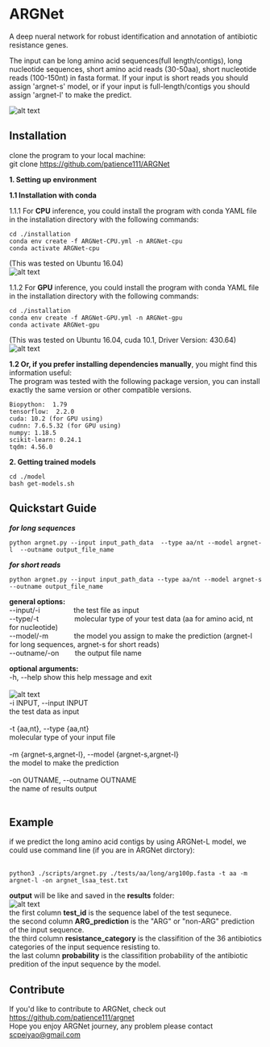 ARGNet
======
A deep nueral network for robust identification and annotation of antibiotic resistance genes.

The input can be long amino acid sequences(full length/contigs), long nucleotide sequences, 
short amino acid reads (30-50aa), short nucleotide reads (100-150nt) in fasta format.
If your input is short reads you should assign 'argnet-s' model, or if your input is full-length/contigs
you should assign 'argnet-l' to make the predict. </br>

![alt text](https://github.com/patience111/ARGNet/blob/main/pics/ARGNet_workflow.png)</br>


Installation
------------
clone the program to your local machine:</br>
git clone https://github.com/patience111/ARGNet


**1. Setting up environment**


**1.1 Installation with conda**


1.1.1 For **CPU** inference, you could install the program with conda YAML file in the installation directory with the following commands:

```
cd ./installation 
conda env create -f ARGNet-CPU.yml -n ARGNet-cpu
conda activate ARGNet-cpu
```

(This was tested on Ubuntu 16.04)</br>
  ![alt text](https://github.com/patience111/ARGNet/blob/main/pics/argnet_conda_cpu_trial.png)</br>
   
   
1.1.2 For **GPU** inference, you could install the program with conda YAML file in the installation directory with the following commands:</br>
```
cd ./installation
conda env create -f ARGNet-GPU.yml -n ARGNet-gpu
conda activate ARGNet-gpu
```
(This was tested on Ubuntu 16.04, cuda 10.1, Driver Version: 430.64)</br>
    ![alt text](https://github.com/patience111/ARGNet/blob/main/pics/argnet_conda_gpu_trial.png)</br>

**1.2 Or, if you prefer installing dependencies manually**, you might find this information useful:</br>
      The program was tested with the following package version, you can install exactly the same version or other compatible versions.</br>

```
Biopython:  1.79
tensorflow:  2.2.0 
cuda: 10.2 (for GPU using)
cudnn: 7.6.5.32 (for GPU using)
numpy: 1.18.5
scikit-learn: 0.24.1
tqdm: 4.56.0
```

**2. Getting trained models**<br>
```   
cd ./model
bash get-models.sh
```
Quickstart Guide
----------------
***for long sequences***

```
python argnet.py --input input_path_data  --type aa/nt --model argnet-l  --outname output_file_name
```
***for short reads***

```
python argnet.py --input input_path_data --type aa/nt --model argnet-s --outname output_file_name
```
    
**general options:**</br>
     --input/-i&nbsp;&nbsp;&nbsp;&nbsp;&nbsp;&nbsp;&nbsp;&nbsp;&nbsp;&nbsp;&nbsp;&nbsp;&nbsp;&nbsp;&nbsp;&nbsp;&nbsp;the test file as input </br>
     --type/-t &nbsp;&nbsp;&nbsp;&nbsp;&nbsp;&nbsp;&nbsp;&nbsp;&nbsp;&nbsp;&nbsp;&nbsp;&nbsp;&nbsp;&nbsp;&nbsp;&nbsp;molecular type of your test data (aa for amino acid, nt for nucleotide)</br>
     --model/-m&nbsp;&nbsp;&nbsp;&nbsp;&nbsp;&nbsp;&nbsp;&nbsp;&nbsp;&nbsp;&nbsp;&nbsp;&nbsp;the model you assign to make the prediction (argnet-l for long sequences, argnet-s for short reads) </br>
     --outname/-on&nbsp;&nbsp;&nbsp;&nbsp;&nbsp;&nbsp;&nbsp;&nbsp;the output file name </br>

**optional arguments:**</br>
  -h, --help            show this help message and exit</br></br>
  ![alt text](https://github.com/patience111/ARGNet/blob/main/pics/ARGNet_help.jpeg)</br>
  -i INPUT, --input INPUT </br>
                        the test data as input </br></br>
  -t {aa,nt}, --type {aa,nt} </br>
                        molecular type of your input file </br></br>
  -m {argnet-s,argnet-l}, --model {argnet-s,argnet-l} </br>
                        the model to make the prediction </br></br>
  -on OUTNAME, --outname OUTNAME </br>
                        the name of results output </br></br>
  
 
Example
----------
if we predict the long amino acid contigs by using ARGNet-L model, we could use command line (if you are in ARGNet dirctory):</br></br>
```
python3 ./scripts/argnet.py ./tests/aa/long/arg100p.fasta -t aa -m argnet-l -on argnet_lsaa_test.txt
```
**output** will be like and saved in the **results** folder: </br>
![alt text](https://github.com/patience111/ARGNet/blob/main/pics/lsaa_prediction.png)</br>
the first column **test_id** is the sequence label of the test sequnece.</br>
the second column **ARG_prediction** is the "ARG" or "non-ARG" prediction of the input sequence.</br>
the third column **resistance_category** is the classifition of the 36 antibiotics categories of the input sequence resisting to.</br>
the last column **probability** is the classifition probability of the antibiotic predition of the input sequence by the model.

Contribute
----------

If you'd like to contribute to ARGNet, check out https://github.com/patience111/argnet</br>
Hope you enjoy ARGNet journey, any problem please contact scpeiyao@gmail.com
